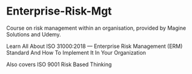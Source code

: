 # Enterprise-Risk-Mgt
Course on risk management within an organisation, provided by Magine Solutions and Udemy.

Learn All About ISO 31000:2018 — Enterprise Risk Management (ERM) Standard And How To Implement It In Your Organization

Also covers ISO 9001 Risk Based Thinking